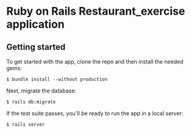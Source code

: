 # Ruby on Rails Restaurant_exercise application
## Getting started
To get started with the app, clone the repo and then install the needed gems:
```
$ bundle install --without production
```
Next, migrate the database:
```
$ rails db:migrate
```
If the test suite passes, you'll be ready to run the app in a local server:
```
$ rails server
```

